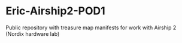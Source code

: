 # Eric-Airship2-POD1
Public repository with treasure map manifests for work with Airship 2 (Nordix hardware lab)
